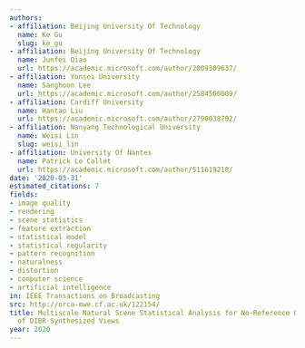 ```yaml
---
authors:
- affiliation: Beijing University Of Technology
  name: Ke Gu
  slug: ke_gu
- affiliation: Beijing University Of Technology
  name: Junfei Qiao
  url: https://academic.microsoft.com/author/2009309637/
- affiliation: Yonsei University
  name: Sanghoon Lee
  url: https://academic.microsoft.com/author/2584500009/
- affiliation: Cardiff University
  name: Hantao Liu
  url: https://academic.microsoft.com/author/2790038702/
- affiliation: Nanyang Technological University
  name: Weisi Lin
  slug: weisi_lin
- affiliation: University Of Nantes
  name: Patrick Le Callet
  url: https://academic.microsoft.com/author/511619218/
date: '2020-03-31'
estimated_citations: 7
fields:
- image quality
- rendering
- scene statistics
- feature extraction
- statistical model
- statistical regularity
- pattern recognition
- naturalness
- distortion
- computer science
- artificial intelligence
in: IEEE Transactions on Broadcasting
src: http://orca-mwe.cf.ac.uk/122154/
title: Multiscale Natural Scene Statistical Analysis for No-Reference Quality Evaluation
  of DIBR-Synthesized Views
year: 2020
---
```

